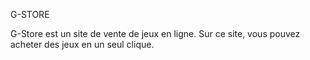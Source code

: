 G-STORE

G-Store est un site de vente de jeux en ligne. Sur ce site, vous pouvez acheter des jeux en un seul clique.

